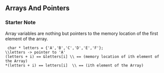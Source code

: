 ## Arrays And Pointers


### Starter Note
Array variables are nothing but pointers to the memory location of the first element of the array.

```
 char * letters = {'A','B','C','D','E','F'};
\\letters -> pointer to 'A'
(letters + i) == &letters[i] \\ == (memory location of ith element of the Array)
*(letters + i) == letters[i]  \\ == (ith element of the Array)

```